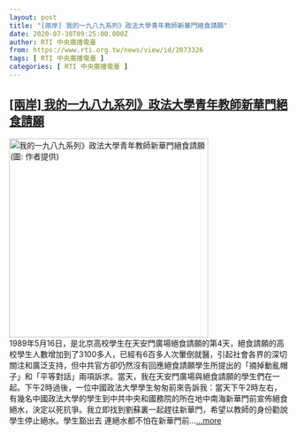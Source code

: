 ```yaml
---
layout: post
title: "[兩岸] 我的一九八九系列》政法大學青年教師新華門絕食請願"
date: 2020-07-30T09:25:00.000Z
author: RTI 中央廣播電臺
from: https://www.rti.org.tw/news/view/id/2073326
tags: [ RTI 中央廣播電臺 ]
categories: [ RTI 中央廣播電臺 ]
---
```

<!--1596101100000-->
[[兩岸] 我的一九八九系列》政法大學青年教師新華門絕食請願](https://www.rti.org.tw/news/view/id/2073326)
------

<div>
<img src="https://static.rti.org.tw/assets/thumbnails/2020/07/24/2f24035d4cf26715fff8bf78d5439e19.jpg" width="360" alt="我的一九八九系列》政法大學青年教師新華門絕食請願 (圖: 作者提供)" title="我的一九八九系列》政法大學青年教師新華門絕食請願 (圖: 作者提供)"><br>1989年5月16日，是北京高校學生在天安門廣場絕食請願的第4天，絕食請願的高校學生人數增加到了3100多人，已經有6百多人次暈倒就醫，引起社會各界的深切關注和廣泛支持，但中共官方卻仍然沒有回應絕食請願學生所提出的「摘掉動亂帽子」和「平等對話」兩項訴求。當天，我在天安門廣場與絕食請願的學生們在一起。下午2時過後，一位中國政法大學學生匆匆前來告訴我：當天下午2時左右，有幾名中國政法大學的學生到中共中央和國務院的所在地中南海新華門前宣佈絕食絕水，決定以死抗爭。我立即找到劉蘇裏一起趕往新華門，希望以教師的身份勸說學生停止絕水。學生豁出去 連絕水都不怕在新華門前...<a target="_blank" href="https://www.rti.org.tw/news/view/id/2073326">...more</a>
</div>

